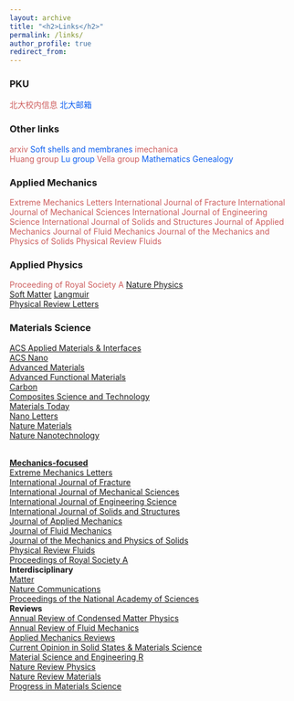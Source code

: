 ```yaml
---
layout: archive
title: "<h2>Links</h2>"
permalink: /links/
author_profile: true
redirect_from: 
---
```

<h3>PKU</h3>

<p style="text-align:left;"> <a href="https://portal.pku.edu.cn/portal2017/#/bizCenter?rand=0.22178454592736918" style="text-decoration:none;color:IndianRed;">北大校内信息</a> <a href="https://mail.pku.edu.cn/" style="text-decoration:none;color:#0C5EF0;">北大邮箱</a> 

<h3>Other links</h3>
<p style="text-align:left;"> 
<a href="https://arxiv.org/list/cond-mat/new" style="text-decoration:none;color:IndianRed;">arxiv</a>
<a href="https://shellbuckling.com/presentations/softShellsMembranes/index.html" style="text-decoration:none;color:#0C5EF0;">Soft shells and membranes</a>
<a href="http://imechanica.org/" style="text-decoration:none;color:IndianRed;">imechanica</a><br>
<a href="https://sites.utexas.edu/ruihuang/" style="text-decoration:none;color:IndianRed;">Huang group</a>
<a href="https://sites.utexas.edu/nanshulu/" style="text-decoration:none;color:#0C5EF0;">Lu group</a>
<a href="https://people.maths.ox.ac.uk/vella/" style="text-decoration:none;color:IndianRed;">Vella group</a>
<a href="https://www.mathgenealogy.org/id.php?id=269836" style="text-decoration:none;color:#0C5EF0;">Mathematics Genealogy</a>
</p>

<h3>Applied Mechanics</h3>

<p style="text-align:left;">
	<a href="https://www.sciencedirect.com/journal/extreme-mechanics-letters" style="text-decoration:none;color:IndianRed;">Extreme Mechanics Letters</a> 
	<a href="https://www.springer.com/journal/10704" style="text-decoration:none;color:IndianRed;">International Journal of Fracture</a> 
	<a href="https://www.journals.elsevier.com/international-journal-of-mechanical-sciences" style="text-decoration:none;color:IndianRed;">International Journal of Mechanical Sciences</a>
	<a href="https://www.journals.elsevier.com/international-journal-of-engineering-science" style="text-decoration:none;color:IndianRed;">International Journal of Engineering Science</a>
	<a href="https://www.journals.elsevier.com/international-journal-of-solids-and-structures" style="text-decoration:none;color:IndianRed;">International Journal of Solids and Structures</a>
	<a href="https://asmedigitalcollection.asme.org/appliedmechanics" style="text-decoration:none;color:IndianRed;">Journal of Applied Mechanics</a>
	<a href="https://www.cambridge.org/core/journals/journal-of-fluid-mechanics" style="text-decoration:none;color:IndianRed;">Journal of Fluid Mechanics</a>
	<a href="https://www.journals.elsevier.com/journal-of-the-mechanics-and-physics-of-solids" style="text-decoration:none;color:IndianRed;">Journal of the Mechanics and Physics of Solids</a>
	<a href="https://journals.aps.org/prfluids/" style="text-decoration:none;color:IndianRed;">Physical Review Fluids</a>
</p>


<h3>Applied Physics</h3>

<p style="text-align:left;">
<a href="https://royalsocietypublishing.org/journal/rspa" style="text-decoration:none;color:IndianRed;">Proceeding of Royal Society A</a>
<a href="https://www.nature.com/nphys/">Nature Physics</a><br>
<a href="https://pubs.rsc.org/en/journals/journalissues/sm#!recentarticles">Soft Matter</a>
<a href="https://pubs.acs.org/journal/langd5">Langmuir</a><br>
<a href="https://journals.aps.org/prl/">Physical Review Letters</a><br>
</p>


<h3>Materials Science</h3>

<p style="text-align:left;">
<a href="https://pubs.acs.org/journal/aamick">ACS Applied Materials & Interfaces</a><br>
<a href="https://pubs.acs.org/journal/ancac3">ACS Nano</a><br>
<a href="https://onlinelibrary.wiley.com/journal/15214095">Advanced Materials</a><br>
<a href="https://onlinelibrary.wiley.com/toc/16163028/28/12">Advanced Functional Materials</a><br>
<a href="https://www.journals.elsevier.com/carbon">Carbon</a><br>
<a href="https://www.journals.elsevier.com/composites-science-and-technology">Composites Science and Technology</a><br>
<a href="https://www.journals.elsevier.com/materials-today">Materials Today</a><br>
<a href="https://pubs.acs.org/journal/nalefd">Nano Letters</a><br>
<a href="https://www.nature.com/nmat/">Nature Materials</a><br>
<a href="https://www.nature.com/nnano/">Nature Nanotechnology</a><br>
</p>


<br>
<a href="https://arxiv.org/list/cond-mat/new"><strong>Mechanics-focused</strong></a>
<br>
<a href="https://www.sciencedirect.com/journal/extreme-mechanics-letters">Extreme Mechanics Letters</a>
<br>
<a href="https://www.springer.com/journal/10704">International Journal of Fracture</a>
<br>
<a href="https://www.journals.elsevier.com/international-journal-of-mechanical-sciences">International Journal of Mechanical Sciences</a>
<br>
<a href="https://www.journals.elsevier.com/international-journal-of-engineering-science">International Journal of Engineering Science</a>
<br>
<a href="https://www.journals.elsevier.com/international-journal-of-solids-and-structures">International Journal of Solids and Structures</a>
<br>
<a href="https://asmedigitalcollection.asme.org/appliedmechanics">Journal of Applied Mechanics</a>
<br>
<a href="https://www.cambridge.org/core/journals/journal-of-fluid-mechanics">Journal of Fluid Mechanics</a>
<br>
<a href="https://www.journals.elsevier.com/journal-of-the-mechanics-and-physics-of-solids">Journal of the Mechanics and Physics of Solids</a>
<br>
<a href="https://journals.aps.org/prfluids/">Physical Review Fluids</a>
<br>
<a href="https://royalsocietypublishing.org/journal/rspa">Proceedings of Royal Society A</a>
<br>
<b>Interdisciplinary</b>
<br>
<a href="https://www.cell.com/matter/newarticles">Matter</a>
<br>
<a href="https://www.nature.com/ncomms/">Nature Communications</a>
<br>
<a href="https://www.pnas.org/">Proceedings of the National Academy of Sciences</a>
<br>
<b>Reviews</b>
<br>
<a href="https://www.annualreviews.org/journal/conmatphys">Annual Review of Condensed Matter Physics</a>
<br>
<a href="https://www.annualreviews.org/journal/fluid">Annual Review of Fluid Mechanics</a>
<br>
<a href="https://asmedigitalcollection.asme.org/appliedmechanicsreviews">Applied Mechanics Reviews</a>
<br>
<a href="https://www.journals.elsevier.com/current-opinion-in-solid-state-and-materials-science">Current Opinion in Solid States & Materials Science</a>
<br>
<a href="https://www.journals.elsevier.com/materials-science-and-engineering-r-reports">Material Science and Engineering R</a>
<br>
<a href="https://www.nature.com/natrevphys/">Nature Review Physics</a>
<br>
<a href="https://www.nature.com/natrevmats/">Nature Review Materials</a>
<br>
<a href="https://www.journals.elsevier.com/progress-in-materials-science">Progress in Materials Science</a>



